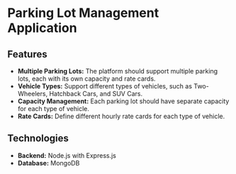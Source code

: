 # Parking Lot Management Application

## Features
- **Multiple Parking Lots:** The platform should support multiple parking lots, each with its own capacity and rate cards.
- **Vehicle Types:** Support different types of vehicles, such as Two-Wheelers, Hatchback Cars, and SUV Cars.
- **Capacity Management:** Each parking lot should have separate capacity for each type of vehicle.
- **Rate Cards:** Define different hourly rate cards for each type of vehicle.

## Technologies
- **Backend:** Node.js with Express.js
- **Database:** MongoDB
